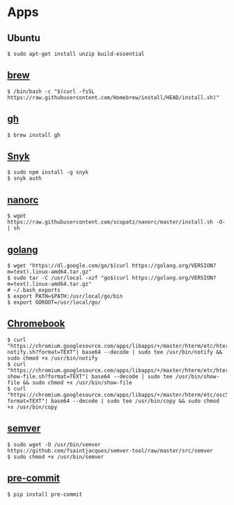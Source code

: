 # Apps

## Ubuntu

```shell
$ sudo apt-get install unzip build-essential
```

## [brew](https://brew.sh/)

```shell
$ /bin/bash -c "$(curl -fsSL https://raw.githubusercontent.com/Homebrew/install/HEAD/install.sh)"
```

## [gh](https://github.com/cli/cli)

```shell
$ brew install gh
```

## [Snyk](https://snyk.io/)

```shell
$ sudo npm install -g snyk
$ snyk auth
```

## [nanorc](https://github.com/scopatz/nanorc)

```shell
$ wget https://raw.githubusercontent.com/scopatz/nanorc/master/install.sh -O- | sh
```

## [golang](https://golang.org/doc/install)

```shell
$ wget "https://dl.google.com/go/$(curl https://golang.org/VERSION?m=text).linux-amd64.tar.gz"
$ sudo tar -C /usr/local -xzf "go$(curl https://golang.org/VERSION?m=text).linux-amd64.tar.gz"
# ~/.bash_exports
$ export PATH=$PATH:/usr/local/go/bin
$ export GOROOT=/usr/local/go/
```

## [Chromebook](https://chromium.googlesource.com/apps/libapps/+/hterm-1.80/nassh/doc/FAQ.md#How-do-I-copy-text-from-the-terminal)

```shell
$ curl "https://chromium.googlesource.com/apps/libapps/+/master/hterm/etc/hterm-notify.sh?format=TEXT"| base64 --decode | sudo tee /usr/bin/notify && sudo chmod +x /usr/bin/notify
$ curl "https://chromium.googlesource.com/apps/libapps/+/master/hterm/etc/hterm-show-file.sh?format=TEXT"| base64 --decode | sudo tee /usr/bin/show-file && sudo chmod +x /usr/bin/show-file
$ curl "https://chromium.googlesource.com/apps/libapps/+/master/hterm/etc/osc52.sh?format=TEXT"| base64 --decode | sudo tee /usr/bin/copy && sudo chmod +x /usr/bin/copy
```

## [semver](https://github.com/fsaintjacques/semver-tool)

```shell
$ sudo wget -O /usr/bin/semver https://github.com/fsaintjacques/semver-tool/raw/master/src/semver
$ sudo chmod +x /usr/bin/semver
```

## [pre-commit](https://pre-commit.com/#install)

```shell
$ pip install pre-commit
```
